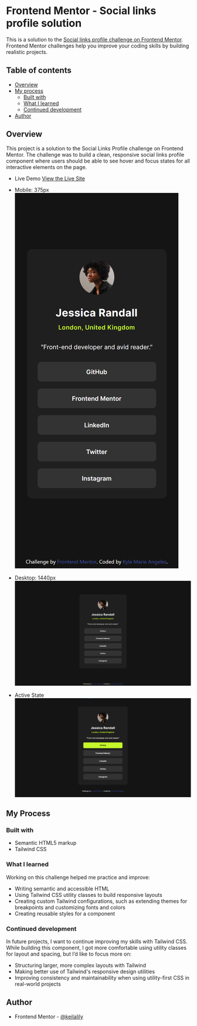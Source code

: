 # Frontend Mentor - Social links profile solution

This is a solution to the [Social links profile challenge on Frontend Mentor](https://www.frontendmentor.io/challenges/social-links-profile-UG32l9m6dQ). Frontend Mentor challenges help you improve your coding skills by building realistic projects.

## Table of contents

- [Overview](#overview)
- [My process](#my-process)
  - [Built with](#built-with)
  - [What I learned](#what-i-learned)
  - [Continued development](#continued-development)
- [Author](#author)

## Overview

This project is a solution to the Social Links Profile challenge on Frontend Mentor. The challenge was to build a clean, responsive social links profile component where users should be able to see hover and focus states for all interactive elements on the page.

- Live Demo
[View the Live Site](https://keilalily.github.io/fm-social-links-profile/)

- Mobile: 375px
![](./design/social-links-profile-mobile.png)

- Desktop: 1440px
![](./design/social-links-profile-desktop.png)

- Active State
![](./design/social-links-profile-active.jpg)

## My Process

### Built with

- Semantic HTML5 markup
- Tailwind CSS

### What I learned

Working on this challenge helped me practice and improve:
- Writing semantic and accessible HTML
- Using Tailwind CSS utility classes to build responsive layouts
- Creating custom Tailwind configurations, such as extending themes for breakpoints and customizing fonts and colors
- Creating reusable styles for a component

### Continued development

In future projects, I want to continue improving my skills with Tailwind CSS. While building this component, I got more comfortable using utility classes for layout and spacing, but I’d like to focus more on:
- Structuring larger, more complex layouts with Tailwind
- Making better use of Tailwind's responsive design utilities
- Improving consistency and maintainability when using utility-first CSS in real-world projects

## Author

- Frontend Mentor - [@keilalily](https://www.frontendmentor.io/profile/keilalily)